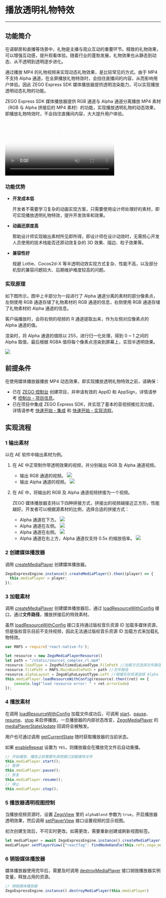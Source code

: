 # 播放透明礼物特效

- - -

## 功能简介

在语聊房和直播等场景中，礼物是主播与观众互动的重要环节。精致的礼物效果，可以增强互动感，提升观看体验。随着行业的蓬勃发展，礼物效果也从静态到动态、从不透明到透明逐步进化。

通过播放 MP4 的礼物视频来实现动态礼物效果，是比较常见的方式。由于 MP4 不支持 Alpha 通道，在全屏播放礼物特效时，会挡住直播间的内容，从而影响用户体验。因此 ZEGO Express SDK 媒体播放器提供透明渲染能力，可以实现播放透明动态礼物的功能。

ZEGO Express SDK 媒体播放器提供 RGB 通道与 Alpha 通道分离播放 MP4 素材（RGB 与 Alpha 拼接后的 MP4 素材）的功能，实现播放透明礼物的动态效果，即播放礼物特效时，不会挡住直播间内容，大大提升用户体验。

<video poster="https://doc-media.zego.im/sdk-doc/Pics/Express/gift_special_effects.png" src="https://doc-media.zego.im/sdk-doc/doc/video/Express_Video_SDK/gift_special_effects.mp4" width="70%" muted="true" loop="true" autoplay="autoplay" preload="auto" nocontrols></video>

### 功能优势

- **开发成本低**

    开发者不需要学习复杂的动画实现方案，只需要使用设计师处理好的素材，即可实现播放透明礼物特效，提升开发效率和效果。

- **动画还原度高**

    帮助设计师实现输出素材所见即所得，即设计师在设计动效时，无需担心开发人员使用的技术栈能否还原动效复杂的 3D 效果、描边、粒子效果等。

- **兼容性好**

    规避 Lottie、Cocos2d-X 等半透明动效实现方式复杂、性能不高，以及部分机型的兼容问题较大、后期维护难度较高的问题。

### 实现原理

如下图所示，图中上半部分为一段进行了 Alpha 通道分离的素材的部分像素点，左侧使用 RGB 通道存储了礼物素材的 RGB 通道的信息，右侧使用 RGB 通道存储了礼物素材的 Alpha 通道的信息。

客户端播放时，会将右侧的视频的 R 通道提取出来，作为左侧对应像素点的 Alpha 通道的值。

渲染时，将 Alpha 通道的值除以 255，进行归一化处理，得到 0 ~ 1 之间的 Alpha 取值，最后根据 RGBA 值将每个像素点渲染到屏幕上，实现半透明效果。

<Frame width="512" height="auto" caption=""><img src="https://doc-media.zego.im/sdk-doc/Pics/Express/RGBtoRGBA.jpeg" /></Frame>

## 前提条件

在使用媒体播放器播放 MP4 动态效果，即实现播放透明礼物特效之前，请确保：

- 已在 [ZEGO 控制台](https://console.zego.im) 创建项目，并申请有效的 AppID 和 AppSign，详情请参考 [控制台 - 项目信息](/console/project-info)。
- 已在项目中集成 ZEGO Express SDK，并实现了基本的音视频推拉流功能，详情请参考 [快速开始 - 集成](https://doc-zh.zego.im/article/4835) 和 [快速开始 - 实现流程](https://doc-zh.zego.im/article/8328)。




## 实现流程

### 1 输出素材

以在 AE 软件中输出素材为例。

1. 在 AE 中正常制作带透明效果的视频，并分别输出 RGB 及 Alpha 通道视频。
    - 输出 RGB 通道的视频。
        <Frame width="512" height="auto" caption=""><img src="https://doc-media.zego.im/sdk-doc/Pics/Express/output_RGB.jpeg" /></Frame>
    - 输出 Alpha 通道的视频。
        <Frame width="512" height="auto" caption=""><img src="https://doc-media.zego.im/sdk-doc/Pics/Express/output_Alpha.jpeg" /></Frame>


2. 在 AE 中，将输出的 RGB 及 Alpha 通道视频拼接为一个视频。

    ZEGO 媒体播放器支持以下四种拼接方式，拼接出的视频越接近正方形，性能越好。开发者可以根据源素材的比例，选择合适的拼接方式：
    - Alpha 通道在下方。
        <Frame width="512" height="auto" caption=""><img src="https://doc-media.zego.im/sdk-doc/Pics/Express/RGB_up_Alpha.jpeg" /></Frame>
    - Alpha 通道在左侧。
        <Frame width="512" height="auto" caption=""><img src="https://doc-media.zego.im/sdk-doc/Pics/Express/Alpha_RGB.jpeg" /></Frame>
    - Alpha 通道在右侧。
        <Frame width="512" height="auto" caption=""><img src="https://doc-media.zego.im/sdk-doc/Pics/Express/RGB_Alpha.jpeg" /></Frame>
    - Alpha 通道在右上方，Alpha 通道仅支持 0.5x 的缩放倍率。
        <Frame width="512" height="auto" caption=""><img src="https://doc-media.zego.im/sdk-doc/Pics/Express/RGB_Alpharighttop.jpeg" /></Frame>


### 2 创建媒体播放器

调用 [createMediaPlayer](https://doc-zh.zego.im/unique-api/express-video-sdk/zh/javascript_react-native/classes/_zegoexpressengine_.zegoexpressengine.html#createmediaplayer) 创建媒体播放器。

```javascript
ZegoExpressEngine.instance().createMediaPlayer().then((player) => {
  this.mediaPlayer = player;
});
```

### 3 加载素材

调用 [createMediaPlayer](https://doc-zh.zego.im/unique-api/express-video-sdk/zh/javascript_react-native/classes/_zegoexpressengine_.zegoexpressengine.html#createmediaplayer) 创建媒体播放器后，通过 [loadResourceWithConfig](https://doc-zh.zego.im/unique-api/express-video-sdk/zh/javascript_react-native/classes/_zegoexpressdefines_.zegomediaplayer.html#loadresourcewithconfig) 接口，通过**文件路径**，播放拼接后的特效素材。

<Warning title="注意">


虽然 [loadResourceWithConfig](https://doc-zh.zego.im/unique-api/express-video-sdk/zh/javascript_react-native/classes/_zegoexpressdefines_.zegomediaplayer.html#loadresourcewithconfig) 接口支持通过版权音乐资源 ID 加载多媒体资源，但是版权音乐目前不支持视频，因此无法通过版权音乐资源 ID 加载方式来加载礼物特效。

</Warning>



```javascript
var RNFS = require('react-native-fs');

let resource = new ZegoMediaPlayerResource()
let path = "/static/source1_complex_rl.mp4"
resource.loadType = ZegoMultimediaLoadType.FilePath //加载方式选择文件路径加载
resource.filePath = RNFS.MainBundlePath + path //文件路径
resource.alphaLayout = ZegoAlphaLayoutType.Left //根据实际资源选择 Alpha 通道布局
this.mediaPlayer.loadResourceWithConfig(resource).then((ret) => {
    console.log("load resource error: " + ret.errorCode)
});
```

### 4 播放素材

在调用 [loadResourceWithConfig](https://doc-zh.zego.im/unique-api/express-video-sdk/zh/javascript_react-native/classes/_zegoexpressdefines_.zegomediaplayer.html#loadresourcewithconfig) 加载文件成功后，可调用 [start](https://doc-zh.zego.im/unique-api/express-video-sdk/zh/javascript_react-native/classes/_zegoexpressdefines_.zegomediaplayer.html#start)、[pause](https://doc-zh.zego.im/unique-api/express-video-sdk/zh/javascript_react-native/classes/_zegoexpressdefines_.zegomediaplayer.html#pause)、[resume](https://doc-zh.zego.im/unique-api/express-video-sdk/zh/javascript_react-native/classes/_zegoexpressdefines_.zegomediaplayer.html#resume)、[stop](https://doc-zh.zego.im/unique-api/express-video-sdk/zh/javascript_react-native/classes/_zegoexpressdefines_.zegomediaplayer.html#stop) 来启停播放。一旦播放器的内部状态改变，[ZegoMediaPlayer](https://doc-zh.zego.im/unique-api/express-video-sdk/zh/javascript_react-native/classes/_zegoexpressdefines_.zegomediaplayer.html) 的 [mediaPlayerStateUpdate](https://doc-zh.zego.im/unique-api/express-video-sdk/zh/javascript_react-native/interfaces/_zegoexpresseventhandler_.zegomediaplayerlistener.html#mediaplayerstateupdate) 回调将会被触发。

用户也可通过调用 [getCurrentState](https://doc-zh.zego.im/unique-api/express-video-sdk/zh/javascript_react-native/classes/_zegoexpressdefines_.zegomediaplayer.html#getcurrentstate) 随时获取播放器的当前状态。

如果 [enableRepeat](https://doc-zh.zego.im/unique-api/express-video-sdk/zh/javascript_react-native/classes/_zegoexpressdefines_.zegomediaplayer.html#enablerepeat) 设置为 `YES`，则播放器会在播放完文件后自动重播。

```javascript
// 开始播放，播放之前需要先调用接口加载媒体文件
this.mediaPlayer.start();
// 暂停
this.mediaPlayer.pause();
// 恢复
this.mediaPlayer.resume();
// 停止
this.mediaPlayer.stop();
```

### 5 播放器透明视图控制

当播放视频资源时，设置 [ZegoView](https://doc-zh.zego.im/unique-api/express-video-sdk/zh/javascript_react-native/modules/_index_.html#zegoview) 里的 `alphaBlend` 参数为 `true`，开启播放器透明效果，然后调用 [setPlayerView](https://doc-zh.zego.im/unique-api/express-video-sdk/zh/javascript_react-native/classes/_zegoexpressdefines_.zegomediaplayer.html#setplayerview) 接口设置视频的显示视图。

<Warning title="注意">


初次创建生效后，不可实时更改。如需更改，需要重新创建或刷新视图标签。

</Warning>



```javascript
let mediaPlayer = await ZegoExpressEngine.instance().createMediaPlayer();
mediaPlayer.setPlayerView({"reactTag": findNodeHandle(this.refs.zego_media_view), "viewMode": 0, "backgroundColor": 0, alphaBlend: true});
```

### 6 销毁媒体播放器

媒体播放器使用完毕后，需要及时调用 [destroyMediaPlayer](https://doc-zh.zego.im/unique-api/express-video-sdk/zh/javascript_react-native/classes/_zegoexpressengine_.zegoexpressengine.html#destroymediaplayer) 接口销毁播放器实例变量，释放占用的资源。

```javascript
// 销毁媒体播放器
ZegoExpressEngine.instance().destroyMediaPlayer(this.mediaPlayer)
```
